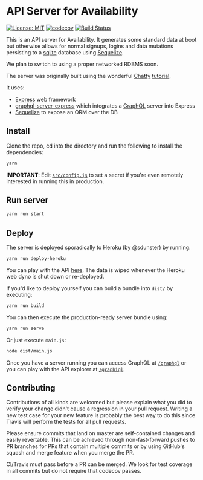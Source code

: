 # API Server for Availability

[![License: MIT](https://img.shields.io/badge/License-MIT-yellow.svg)](https://opensource.org/licenses/MIT)
[![codecov](https://codecov.io/gh/NSWSESMembers/availability-poc/branch/master/graph/badge.svg)](https://codecov.io/gh/NSWSESMembers/availability-poc)
[![Build Status](https://travis-ci.org/NSWSESMembers/availability-poc.svg?branch=master)](https://travis-ci.org/NSWSESMembers/availability-poc)

This is an API server for Availability. It generates some standard data at boot
but otherwise allows for normal signups, logins and data mutations persisting
to a [sqlite](https://www.sqlite.org) database using
[Sequelize](http://docs.sequelizejs.com).

We plan to switch to using a proper networked RDBMS soon.

The server was originally built using the wonderful
[Chatty](https://github.com/srtucker22/chatty)
[tutorial](https://medium.com/react-native-training/building-chatty-a-whatsapp-clone-with-react-native-and-apollo-part-1-setup-68a02f7e11).

It uses:
* [Express](https://expressjs.com) web framework
* [graphql-server-express](https://www.npmjs.com/package/graphql-server-express)
  which integrates a [GraphQL](http://graphql.org) server into Express
* [Sequelize](http://docs.sequelizejs.com) to expose an ORM over the DB

## Install

Clone the repo, cd into the directory and run the following to install the
dependencies:
```sh
yarn
```

**IMPORTANT**: Edit [`src/config.js`](./src/config.js) to set a secret if you're
even remotely interested in running this in production.


## Run server

```sh
yarn run start
```


## Deploy

The server is deployed sporadically to Heroku (by @sdunster) by running:
```sh
yarn run deploy-heroku
```
You can play with the API
[here](http://ses-availability-api.herokuapp.com/graphiql). The data is wiped
whenever the Heroku web dyno is shut down or re-deployed.

If you'd like to deploy yourself you can build a bundle into `dist/` by
executing:
```sh
yarn run build
```

You can then execute the production-ready server bundle using:
```sh
yarn run serve
```
Or just execute `main.js`:
```sh
node dist/main.js
```

Once you have a server running you can access GraphQL at
[`/graphql`](http://localhost:8080/graphql) or you can
play with the API explorer at [`/graphiql`](http://localhost:8080/graphiql).


## Contributing

Contributions of all kinds are welcomed but please explain what you did to
verify your change didn't cause a regression in your pull request. Writing a
new test case for your new feature is probably the best way to do this since
Travis will perform the tests for all pull requests.

Please ensure commits that land on master are self-contained changes and easily revertable. This
can be achieved through non-fast-forward pushes to PR branches for PRs that contain multiple
commits or by using GitHub's squash and merge feature when you merge the PR.

CI/Travis must pass before a PR can be merged. We look for test coverage in all commits but do not
require that codecov passes.
